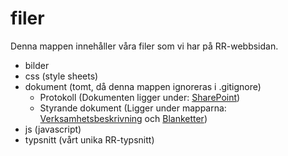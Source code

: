 # filer
Denna mappen innehåller våra filer som vi har på RR-webbsidan.

* bilder
* css (style sheets)
* dokument (tomt, då denna mappen ignoreras i .gitignore)
  * Protokoll (Dokumenten ligger under: [SharePoint](https://rockrullarna.sharepoint.com/sites/Protokoll/Delade%20dokument/))
  * Styrande dokument (Ligger under mapparna: [Verksamhetsbeskrivning](https://github.com/Rockrullarna/Webbsidan/tree/main/src/Foreningen/Styrande-dokument/Verksamhetsbeskrivning) och [Blanketter](https://github.com/Rockrullarna/Webbsidan/tree/main/src/Foreningen/Styrande-dokument/Blanketter))
* js (javascript)
* typsnitt (vårt unika RR-typsnitt)
